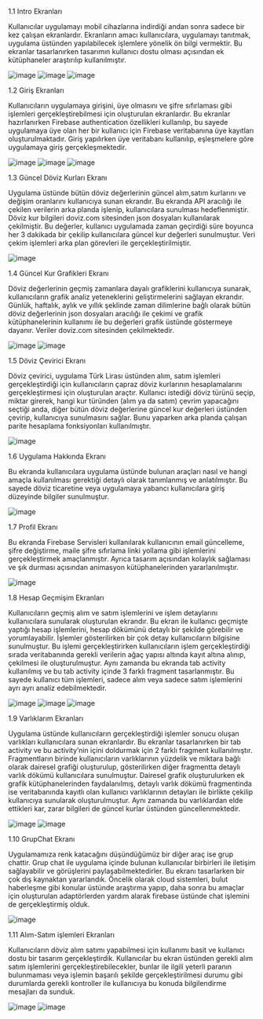 1.1	Intro Ekranları

Kullanıcılar uygulamayı mobil cihazlarına indirdiği andan sonra sadece bir kez çalışan ekranlardır. Ekranların amacı kullanıcılara, uygulamayı tanıtmak, uygulama üstünden yapılabilecek işlemlere yönelik ön bilgi vermektir. Bu ekranlar tasarlanırken tasarımın kullanıcı dostu olması açısından ek kütüphaneler araştırılıp kullanılmıştır.

![image](https://user-images.githubusercontent.com/32914909/52638364-e02c5880-2ee2-11e9-8bc8-927a37f7e925.png)                ![image](https://user-images.githubusercontent.com/32914909/52638386-ede1de00-2ee2-11e9-8193-a80f0209ac8e.png) ![image](https://user-images.githubusercontent.com/32914909/52638442-0baf4300-2ee3-11e9-9032-82f76178751a.png)

                         





 


1.2	Giriş Ekranları

Kullanıcıların uygulamaya girişini, üye olmasını ve şifre sıfırlaması gibi işlemleri gerçekleştirebilmesi için oluşturulan ekranlardır. Bu ekranlar hazırlanırken Firebase authentication özellikleri kullanılıp, bu sayede uygulamaya üye olan her bir kullanıcı için Firebase veritabanına üye kayıtları oluşturulmaktadır. Giriş yapılırken üye veritabanı kullanılıp, eşleşmelere göre uygulamaya giriş gerçekleşmektedir.

     
![image](https://user-images.githubusercontent.com/32914909/52638505-271a4e00-2ee3-11e9-8aae-b75f24d606d3.png)  ![image](https://user-images.githubusercontent.com/32914909/52638518-2c779880-2ee3-11e9-9095-d09656a4d709.png)  ![image](https://user-images.githubusercontent.com/32914909/52638534-37cac400-2ee3-11e9-81f4-2ae1451dd896.png)


                        




1.3	Güncel Döviz Kurları Ekranı

Uygulama üstünde bütün döviz değerlerinin güncel alım,satım kurlarını ve değişim oranlarını kullanıcıya sunan ekrandır. Bu ekranda API aracılığı ile çekilen verilerin arka planda işlenip, kullanıcılara sunulması hedeflenmiştir. Döviz kur bilgileri doviz.com sitesinden json dosyaları kullanılarak çekilmiştir. Bu değerler, kullanıcı uygulamada zaman geçirdiği süre boyunca her 3 dakikada bir çekilip kullanıcılara güncel kur değerleri sunulmuştur. Veri çekim işlemleri arka plan görevleri ile gerçekleştirilmiştir.

                                              
![image](https://user-images.githubusercontent.com/32914909/52638578-5204a200-2ee3-11e9-8a62-83de28a530f0.png)
       

1.4	Güncel Kur Grafikleri Ekranı

Döviz değerlerinin geçmiş zamanlara dayalı grafiklerini kullanıcıya sunarak, kullanıcıların grafik analiz yeteneklerini geliştirmelerini sağlayan ekrandır. Günlük, haftalık, aylık ve yıllık şeklinde zaman dilimlerine bağlı olarak bütün döviz değerlerinin json dosyaları aracılığı ile çekimi ve grafik kütüphanelerinin kullanımı ile bu değerleri grafik üstünde göstermeye dayanır. Veriler doviz.com sitesinden çekilmektedir.
       
![image](https://user-images.githubusercontent.com/32914909/52638610-60eb5480-2ee3-11e9-8b2e-9021e2cb4af3.png) ![image](https://user-images.githubusercontent.com/32914909/52638617-63e64500-2ee3-11e9-9237-350fd90d12c7.png)

                                
 
1.5	Döviz Çevirici Ekranı

Döviz çevirici, uygulama Türk Lirası üstünden alım, satım işlemleri gerçekleştirdiği için kullanıcıların çapraz döviz kurlarının hesaplamalarını gerçekleştirmesi için oluşturulan araçtır. Kullanıcı istediği döviz türünü seçip, miktar girerek, hangi kur türünden (alım ya da satım) çevrim yapacağını seçtiği anda, diğer bütün döviz değerlerine güncel kur değerleri üstünden çevirip, kullanıcıya sunulmasını sağlar. Bunu yaparken arka planda çalışan parite hesaplama fonksiyonları kullanılmıştır.
            
![image](https://user-images.githubusercontent.com/32914909/52638660-7a8c9c00-2ee3-11e9-855c-f09f79692b43.png)
                                  

 


1.6	Uygulama Hakkında Ekranı

Bu ekranda kullanıcılara uygulama üstünde bulunan araçları nasıl ve hangi amaçla kullanılması gerektiği detaylı olarak tanımlanmış ve anlatılmıştır. Bu sayede döviz ticaretine veya uygulamaya yabancı kullanıcılara giriş düzeyinde bilgiler sunulmuştur.
   
![image](https://user-images.githubusercontent.com/32914909/52638687-8b3d1200-2ee3-11e9-9946-96c2f42508d7.png)
                                               


1.7	Profil Ekranı

Bu ekranda Firebase Servisleri kullanılarak kullanıcının email güncelleme, şifre değiştirme, maile şifre sıfırlama linki yollama gibi işlemlerini gerçekleştirmek amaçlanmıştır. Ayrıca tasarım açısından kolaylık sağlaması ve şık durması açısından animasyon kütüphanelerinden yararlanılmıştır.
             
![image](https://user-images.githubusercontent.com/32914909/52638710-9bed8800-2ee3-11e9-8803-7218f8d3cf9a.png)
                                     


1.8	Hesap Geçmişim Ekranları

Kullanıcıların geçmiş alım ve satım işlemlerini ve işlem detaylarını kullanıcılara sunularak oluşturulan ekrandır. Bu ekran ile kullanıcı geçmişte yaptığı hesap işlemlerini, hesap dökümünü detaylı bir şekilde görebilir ve yorumlayabilir. İşlemler gösterilirken bir çok detay kullanıcıların bilgisine sunulmuştur. Bu işlemi gerçekleştirirken kullanıcıların işlem gerçekleştirdiği sırada veritabanında gerekli verilerin ağaç yapısı altında kayıt altına alınıp, çekilmesi ile oluşturulmuştur. Aynı zamanda bu ekranda tab activity kullanılmış ve bu tab activity içinde 3 farklı fragment tasarlanmıştır. Bu sayede kullanıcı tüm işlemleri, sadece alım veya sadece satım işlemlerini ayrı ayrı analiz edebilmektedir.
       
![image](https://user-images.githubusercontent.com/32914909/52638729-a6a81d00-2ee3-11e9-82f1-aa98db624f8a.png)   ![image](https://user-images.githubusercontent.com/32914909/52638733-aa3ba400-2ee3-11e9-9259-bad1e9884db6.png)  ![image](https://user-images.githubusercontent.com/32914909/52638750-ae67c180-2ee3-11e9-8cea-24f8ba89aac1.png)



1.9	Varlıklarım Ekranları

Uygulama üstünde kullanıcıların gerçekleştirdiği işlemler sonucu oluşan varlıkları kullanıcılara sunan ekranlardır. Bu ekranlar tasarlanırken bir tab activity ve bu activity’nin içini doldurmak için 2 farklı fragment kullanılmıştır. Fragmentların birinde kullanıcıların varlıklarının yüzdelik ve miktara bağlı olarak
dairesel grafiği oluşturulup, gösterilirken diğer fragmentta detaylı varlık dökümü kullanıcılara sunulmuştur. Dairesel grafik oluşturulurken ek grafik kütüphanelerinden faydalanılmış, detaylı varlık dökümü fragmentinda ise veritabanında kayıtlı olan kullanıcı varlıklarının detayları ile birlikte çekilip kullanıcıya sunularak oluşturulmuştur. Aynı zamanda bu varlıklardan elde ettikleri kar, zarar bilgileri de güncel kurlar üstünden güncellenmektedir.
        
![image](https://user-images.githubusercontent.com/32914909/52638803-cf301700-2ee3-11e9-9b73-eeeea57f1f3d.png)  ![image](https://user-images.githubusercontent.com/32914909/52638812-d1927100-2ee3-11e9-8fd0-d6cab37af7e4.png)

                                    

1.10	GrupChat Ekranı

Uygulamamıza renk katacağını düşündüğümüz bir diğer araç ise grup chattir. Grup chat ile uygulama içinde bulunan kullanıcılar birbirleri ile iletişim sağlayabilir ve görüşlerini paylaşabilmektedirler. Bu ekranı tasarlarken bir çok dış kaynaktan yararlandık. Öncelik olarak cloud sistemleri, bulut haberleşme gibi konular üstünde araştırma yapıp, daha sonra bu amaçlar için oluşturulan adaptörlerden yardım alarak firebase üstünde chat işlemini de gerçekleştirmiş olduk.


![image](https://user-images.githubusercontent.com/32914909/52638834-e40caa80-2ee3-11e9-8ee4-d1539db15e72.png)

                                                 

1.11	Alım-Satım işlemleri Ekranları

Kullanıcıların döviz alım satımı yapabilmesi için kullanımı basit ve kullanıcı dostu bir tasarım gerçekleştirdik. Kullanıcılar bu ekran üstünden gerekli alım satım işlemlerini gerçekleştirebilecekler, bunlar ile ilgili yeterli paranın bulunmaması veya işlemin başarılı şekilde gerçekleştirilmesi durumu gibi durumlarda gerekli kontroller ile kullanıcıya bu konuda bilgilendirme mesajları da sunduk.
   
![image](https://user-images.githubusercontent.com/32914909/52638844-ecfd7c00-2ee3-11e9-8fb8-eef21ee7ac8c.png)  ![image](https://user-images.githubusercontent.com/32914909/52638851-f0910300-2ee3-11e9-9e68-c64608cc6682.png)

                                           

